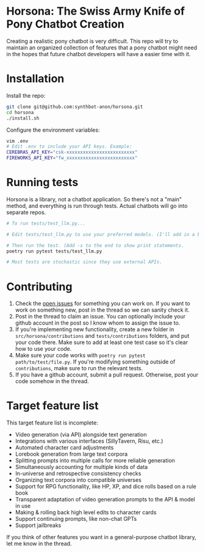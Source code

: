 # Horsona: The Swiss Army Knife of Pony Chatbot Creation
Creating a realistic pony chatbot is very difficult. This repo will try to maintain an organized collection of features that a pony chatbot might need in the hopes that future chatbot developers will have a easier time with it.

# Installation
Install the repo:
```bash
git clone git@github.com:synthbot-anon/horsona.git
cd horsona
./install.sh
```

Configure the environment variables:
```bash
vim .env
# Edit .env to include your API keys. Example:
CEREBRAS_API_KEY="csk-xxxxxxxxxxxxxxxxxxxxxxxxx"
FIREWORKS_API_KEY="fw_xxxxxxxxxxxxxxxxxxxxxxxxx"
```

# Running tests
Horsona is a library, not a chatbot application. So there's not a "main" method, and everything is run through tests. Actual chatbots will go into separate repos.
```bash
# To run tests/test_llm.py...

# Edit tests/test_llm.py to use your preferred models. (I'll add in a better way to do this later.)

# Then run the test. (Add -s to the end to show print statements.
poetry run pytest tests/test_llm.py

# Most tests are stochastic since they use external APIs. 
```


# Contributing
1. Check the [open issues](https://github.com/synthbot-anon/horsona/issues) for something you can work on. If you want to work on something new, post in the thread so we can sanity check it.
2. Post in the thread to claim an issue. You can optionally include your github account in the post so I know whom to assign the issue to.
3. If you're implementing new functionality, create a new folder in `src/horsona/contributions` and `tests/contributions` folders, and put your code there. Make sure to add at least one test case so it's clear how to use your code.
4. Make sure your code works with `poetry run pytest path/to/test/file.py`. If you're modifying something outside of `contributions`, make sure to run the relevant tests.
5. If you have a github account, submit a pull request. Otherwise, post your code somehow in the thread.

# Target feature list
This target feature list is incomplete:
- Video generation (via API) alongside text generation
- Integrations with various interfaces (SillyTavern, Risu, etc.)
- Automated character card adjustments
- Lorebook generation from large text corpora
- Splitting prompts into multiple calls for more reliable generation
- Simultaneously accounting for multiple kinds of data
- In-universe and retrospective consistency checks
- Organizing text corpora into compatible universes
- Support for RPG functionality, like HP, XP, and dice rolls based on a rule book
- Transparent adaptation of video generation prompts to the API & model in use
- Making & rolling back high level edits to character cards
- Support continuing prompts, like non-chat GPTs
- Support jailbreaks

If you think of other features you want in a general-purpose chatbot library, let me know in the thread.